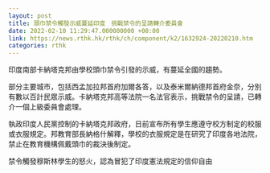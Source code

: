 ```yaml
---
layout: post
title: 頭巾禁令觸發示威蔓延印度　挑戰禁令的呈請轉介委員會
date: 2022-02-10 11:29:47.000000000 +08:00
link: https://news.rthk.hk/rthk/ch/component/k2/1632924-20220210.htm
categories: rthk
---
```


印度南部卡納塔克邦由學校頭巾禁令引發的示威，有蔓延全國的趨勢。

部分主要城市，包括西孟加拉邦首府加爾各答，以及泰米爾納德邦首府金奈，分別有數以百計民眾示威。卡納塔克邦高等法院一名法官表示，挑戰禁令的呈請，已轉介一個上級委員會處理。

執政印度人民黨控制的卡納塔克邦政府，日前宣布所有學生應遵守校方制定的校服或衣服規定。邦教育部長納格什解釋，學校的衣服規定是在研究了印度各地法院，禁止在教育機構佩戴頭巾的裁決後制定。

禁令觸發穆斯林學生的怒火，認為冒犯了印度憲法規定的信仰自由

